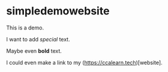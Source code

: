 # simpledemowebsite
This is a demo.

I want to add *special* text.

Maybe even **bold** text.

I could even make a link to my (https://ccalearn.tech)[website].
